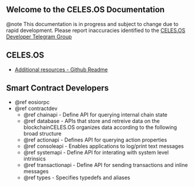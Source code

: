 Welcome to the CELES.OS Documentation
-----------------------------------
@note This documentation is in progress and subject to change due to rapid development. Please report inaccuracies identified to the [CELES.OS Developer Telegram Group](https://t.me/joinchat/EaEnSUPktgfoI-XPfMYtcQ)

## CELES.OS
 - [Additional resources - Github Readme](https://github.com/CELESOS/celes#readme)

## Smart Contract Developers
- @ref eosiorpc
- @ref contractdev
	- @ref chainapi - Define API for querying internal chain state
	- @ref database - APIs that store and retreive data on the blockchainCELES.OS organizes data according to the following broad structure
	- @ref actionapi - Defines API for querying action properties
	- @ref consoleapi - Enables applications to log/print text messages
	- @ref systemapi - 	Define API for interating with system level intrinsics
	- @ref transactionapi - Define API for sending transactions and inline messages
	- @ref types - Specifies typedefs and aliases
	
	
